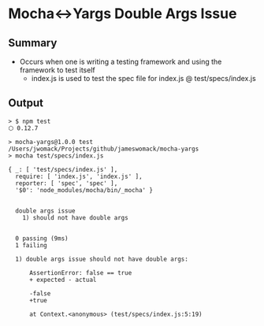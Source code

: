 # Mocha<->Yargs Double Args Issue

## Summary
* Occurs when one is writing a testing framework and using the framework to test itself
  * index.js is used to test the spec file for index.js @ test/specs/index.js


## Output

```
> $ npm test                                                                                                                                    ⬡ 0.12.7

> mocha-yargs@1.0.0 test /Users/jwomack/Projects/github/jameswomack/mocha-yargs
> mocha test/specs/index.js

{ _: [ 'test/specs/index.js' ],
  require: [ 'index.js', 'index.js' ],
  reporter: [ 'spec', 'spec' ],
  '$0': 'node_modules/mocha/bin/_mocha' }


  double args issue
    1) should not have double args


  0 passing (9ms)
  1 failing

  1) double args issue should not have double args:

      AssertionError: false == true
      + expected - actual

      -false
      +true

      at Context.<anonymous> (test/specs/index.js:5:19)
```